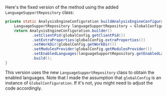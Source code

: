 Here's the fixed version of the method using the added `LanguageSupportRepository` class:

```java
private static AnalysisEngineConfiguration buildAnalysisEngineConfiguration() {
    LanguageSupportRepository languageSupportRepository = GlobalConfiguration.getLanguageSupportRepository();
    return AnalysisEngineConfiguration.builder()
            .setClientPid(globalConfig.getClientPid())
            .setExtraProperties(globalConfig.extraProperties())
            .setWorkDir(globalConfig.getWorkDir())
            .setModulesProvider(globalConfig.getModulesProvider())
            .setEnabledLanguages(languageSupportRepository.getEnabledLanguagesInConnectedMode())
            .build();
}
```

This version uses the new `LanguageSupportRepository` class to obtain the enabled languages. Note that I made the assumption that `globalConfig` is an instance of `GlobalConfiguration`. If it's not, you might need to adjust the code accordingly.